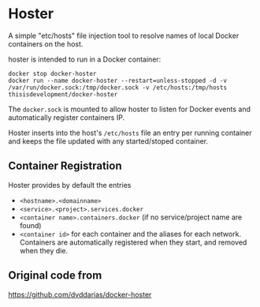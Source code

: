 # Hoster

A simple "etc/hosts" file injection tool to resolve names of local Docker containers on the host.

hoster is intended to run in a Docker container:

```shell
docker stop docker-hoster
docker run --name docker-hoster --restart=unless-stopped -d -v /var/run/docker.sock:/tmp/docker.sock -v /etc/hosts:/tmp/hosts thisisdevelopment/docker-hoster
```

The `docker.sock` is mounted to allow hoster to listen for Docker events and automatically register containers IP.

Hoster inserts into the host's `/etc/hosts` file an entry per running container and keeps the file updated with any started/stoped container.

## Container Registration

Hoster provides by default the entries 
- `<hostname>.<domainname>`
- `<service>.<project>.services.docker`
- `<container name>.containers.docker` (if no service/project name are found)
- `<container id>` for each container and the aliases for each network. Containers are automatically registered when they start, and removed when they die.

## Original code from

https://github.com/dvddarias/docker-hoster
